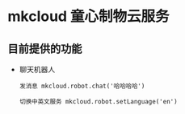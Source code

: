 # mkcloud 童心制物云服务

## 目前提供的功能

* 聊天机器人
    
    `发消息 mkcloud.robot.chat('哈哈哈哈')`
    
    `切换中英文服务 mkcloud.robot.setLanguage('en')`